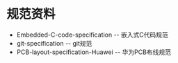 # 规范资料

- Embedded-C-code-specification -- 嵌入式C代码规范
- git-specification -- git规范
- PCB-layout-specification-Huawei -- 华为PCB布线规范

